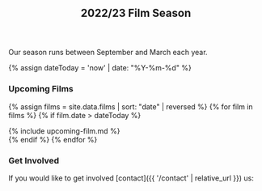 <!--<article class="post">
  <header class="post-header">
    <h2 class="post-title">{{ film.name }}</h2>
  </header>
  <section class="post-excerpt">
    <div>
    {{ film.description | markdownify }}
    </div>
  </section>    
</article>

<article class="post">
  <header class="post-header">
    <h2 class="post-title">About your visit</h2>
  </header>
  <section class="post-excerpt">
<div>
{% capture bar-info %}{% include bar-info.md %}{% endcapture %}
{{ bar-info | markdownify }}
{% capture comfort %}{% include comfort.md %}{% endcapture %}
{{ comfort | markdownify }}
{% capture foodbank %}{% include foodbank.md %}{% endcapture %}
{{ foodbank | markdownify }}
{% capture venue %}{% include venue.md %}{% endcapture %}
{{ venue | markdownify }}
    </div>
  </section>    
</article>-->


<article class="post">
  <header class="post-header">
    <h1 class="post-title">2022/23 Film Season</h1>
  </header>
  <section class="post-excerpt">
<div markdown="1">

Our season runs between September and March each year.

{% assign dateToday = 'now' | date: "%Y-%m-%d" %}

### Upcoming Films

{% assign films = site.data.films | sort: "date" | reversed  %}
{% for film in films %}
{% if film.date > dateToday  %}
<div class="post-content film-item" markdown="1">
{% include upcoming-film.md %}
</div>
{% endif %}
{% endfor %}

# Get Involved
If you would like to get involved [contact]({{ '/contact' | relative_url }}) us:
</div>

</section>    



</article>
